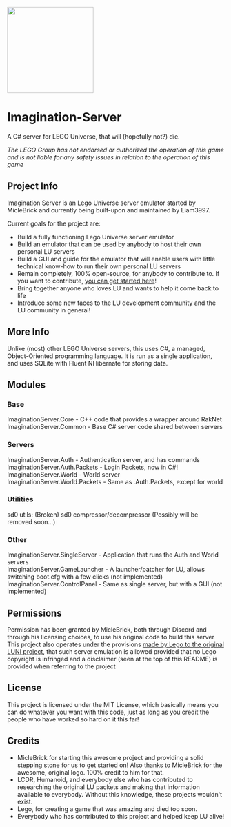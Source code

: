 <img src="https://i.imgur.com/pL7Xgq6.png" width="200" height="200"></img>
# Imagination-Server
A C# server for LEGO Universe, that will (hopefully not?) die.  

*The LEGO Group has not endorsed or authorized the operation of this game and is not liable for any safety issues in relation to the operation of this game*

## Project Info
Imagination Server is an Lego Universe server emulator started by MicleBrick and currently being built-upon and maintained by Liam3997. 

Current goals for the project are:
* Build a fully functioning Lego Universe server emulator
* Build an emulator that can be used by anybody to host their own personal LU servers
* Build a GUI and guide for the emulator that will enable users with little technical know-how to run their own personal LU servers
* Remain completely, 100% open-source, for anybody to contribute to. If you want to contribute, [you can get started here](https://github.com/Liam3997/Imagination-Server/wiki/Contribution-Guide)!
* Bring together anyone who loves LU and wants to help it come back to life
* Introduce some new faces to the LU development community and the LU community in general!

## More Info
Unlike (most) other LEGO Universe servers, this uses C#, a managed, Object-Oriented programming language. It is run as a single application, and uses SQLite with Fluent NHibernate for storing data.

## Modules
### Base
ImaginationServer.Core - C++ code that provides a wrapper around RakNet  
ImaginationServer.Common - Base C# server code shared between servers
### Servers
ImaginationServer.Auth - Authentication server, and has commands  
ImaginationServer.Auth.Packets - Login Packets, now in C#!  
ImaginationServer.World - World server  
ImaginationServer.World.Packets - Same as .Auth.Packets, except for world
### Utilities
sd0 utils: (Broken) sd0 compressor/decompressor (Possibly will be removed soon...)
### Other
ImaginationServer.SingleServer - Application that runs the Auth and World servers  
ImaginationServer.GameLauncher - A launcher/patcher for LU, allows switching boot.cfg with a few clicks (not implemented)  
ImaginationServer.ControlPanel - Same as single server, but with a GUI (not implemented)

## Permissions
Permission has been granted by MicleBrick, both through Discord and through his licensing choices, to use his original code to build this server  
This project also operates under the provisions [made by Lego to the original LUNI project](http://timtechsoftware.com/wp-content/uploads/2014/09/LU-official.png), that such server emulation is allowed provided that no Lego copyright is infringed and a disclaimer (seen at the top of this README) is provided when referring to the project

## License
This project is licensed under the MIT License, which basically means you can do whatever you want with this code, just as long as you credit the people who have worked so hard on it this far!

## Credits
* MicleBrick for starting this awesome project and providing a solid stepping stone for us to get started on! Also thanks to MicleBrick for the awesome, original logo. 100% credit to him for that.
* LCDR, Humanoid, and everybody else who has contributed to researching the original LU packets and making that information available to everybody. Without this knowledge, these projects wouldn't exist.
* Lego, for creating a game that was amazing and died too soon.
* Everybody who has contributed to this project and helped keep LU alive!  